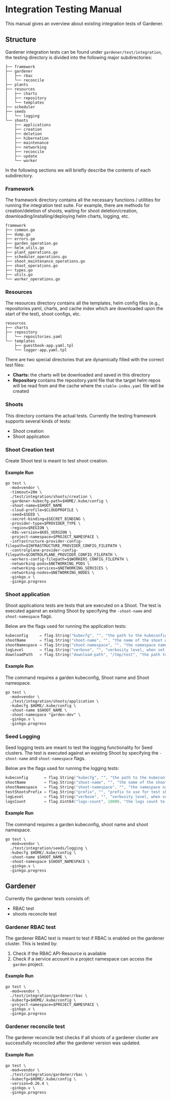 # Integration Testing Manual

This manual gives an overview about existing integration tests of Gardener.

## Structure

Gardener integration tests can be found under `gardener/test/integration`, the testing directory
is divided into the following major subdirectories:

```console
├── framework
├── gardener
│   ├── rbac
│   └── reconcile
├── plants
├── resources
│   ├── charts
│   ├── repository
│   └── templates
├── scheduler
├── seeds
│   └── logging
└── shoots
    ├── applications
    ├── creation
    ├── deletion
    ├── hibernation
    ├── maintenance
    ├── networking
    ├── reconcile
    ├── update
    └── worker
```

In the following sections we will briefly describe the contents of each subdirectory.

### Framework

The framework directory contains all the necessary functions / utilities for running the integration test suite. For example, there are methods for creation/deletion of shoots, waiting for shoot deletion/creation, downloading/installing/deploying helm charts, logging, etc.

```console
framework
├── common.go
├── dump.go
├── errors.go
├── garden_operation.go
├── helm_utils.go
├── plant_operations.go
├── scheduler_operations.go
├── shoot_maintenance_operations.go
├── shoot_operations.go
├── types.go
├── utils.go
└── worker_operations.go
```

### Resources

The resources directory contains all the templates, helm config files (e.g., repositories.yaml, charts, and cache index which are downloaded upon the start of the test), shoot configs, etc.

```console
resources
├── charts
├── repository
│   └── repositories.yaml
└── templates
    ├── guestbook-app.yaml.tpl
    └── logger-app.yaml.tpl
```

There are two special directories that are dynamically filled with the correct test files:

- **Charts:** the charts will be downloaded and saved in this directory
- **Repository** contains the repository.yaml file that the target helm repos will be read from and the cache where the `stable-index.yaml` file will be created

### Shoots

This directory contains the actual tests. Currently the testing framework supports several kinds of tests:

- Shoot creation
- Shoot application

### Shoot Creation test

Create Shoot test is meant to test shoot creation.

#### Example Run

```console
go test \
  -mod=vendor \
  -timeout=20m \
  ./test/integration/shoots/creation \
  -gardener-kubecfg-path=$HOME/.kube/config \
  -shoot-name=$SHOOT_NAME
  -cloud-profile=$CLOUDPROFILE \
  -seed=$SEED \
  -secret-binding=$SECRET_BINDING \
  -provider-type=$PROVIDER_TYPE \
  -region=$REGION \
  -k8s-version=$K8S_VERSION \
  -project-namespace=$PROJECT_NAMESPACE \
  -infrastructure-provider-config-filepath=$INFRASTRUCTURE_PROVIDER_CONFIG_FILEPATH \
  -controlplane-provider-config-filepath=$CONTROLPLANE_PROVIDER_CONFIG_FILEPATH \
  -workers-config-filepath=$$WORKERS_CONFIG_FILEPATH \
  -networking-pods=$NETWORKING_PODS \
  -networking-services=$NETWORKING_SERVICES \
  -networking-nodes=$NETWORKING_NODES \
  -ginkgo.v \
  -ginkgo.progress
```

### Shoot application

Shoot applications tests are tests that are executed on a Shoot. The test is executed against an existing Shoot by specifying the `-shoot-name` and `shoot-namespace` flags.

Below are the flags used for running the application tests:

```go
kubeconfig     = flag.String("kubecfg", "", "the path to the kubeconfig of the Garden cluster that will be used for integration tests")
shootName      = flag.String("shoot-name", "", "the name of the shoot we want to test")
shootNamespace = flag.String("shoot-namespace", "", "the namespace name that the shoot resides in")
logLevel       = flag.String("verbose", "", "verbosity level, when set, logging level will be DEBUG")
downloadPath   = flag.String("download-path", "/tmp/test", "the path to which you download the kubeconfig")
```

#### Example Run

The command requires a garden kubeconfig, Shoot name and Shoot namespace.

```console
go test \
  -mod=vendor \
  ./test/integration/shoots/application \
  -kubecfg $HOME/.kube/config \
  -shoot-name $SHOOT_NAME \
  -shoot-namespace "garden-dev" \
  -ginkgo.v \
  -ginkgo.progress
```

### Seed Logging

Seed logging tests are meant to test the logging functionality for Seed clusters. The test is executed against an existing Shoot by specifying the `-shoot-name` and `shoot-namespace` flags.

Below are the flags used for running the logging tests:

```go
kubeconfig       = flag.String("kubecfg", "", "the path to the kubeconfig of Garden cluster that will be used for integration tests")
shootName        = flag.String("shoot-name", "", "the name of the shoot we want to test")
shootNamespace   = flag.String("shoot-namespace", "", "the namespace name that the shoot resides in")
testShootsPrefix = flag.String("prefix", "", "prefix to use for test shoots")
logLevel         = flag.String("verbose", "", "verbosity level, when set, logging level will be DEBUG")
logsCount        = flag.Uint64("logs-count", 10000, "the logs count to be logged by the logger application")
```

#### Example Run

The command requires a garden kubeconfig, shoot name and shoot namespace.

```console
go test \
  -mod=vendor \
  ./test/integration/seeds/logging \
  -kubecfg $HOME/.kube/config \
  -shoot-name $SHOOT_NAME \
  -shoot-namespace $SHOOT_NAMESPACE \
  -ginkgo.v \
  -ginkgo.progress
```

## Gardener

Currently the gardener tests consists of:

- RBAC test
- shoots reconcile test

### Gardener RBAC test

The gardener RBAC test is meant to test if RBAC is enabled on the gardener cluster.
This is tested by:

1. Check if the RBAC API-Resource is available
1. Check if a service account in a project namespace can access the `garden` project.

#### Example Run

```console
go test \
  -mod=vendor \
  ./test/integration/gardener/rbac \
  -kubecfg=$HOME/.kube/config \
  -project-namespace=$PROJECT_NAMESPACE \
  -ginkgo.v \
  -ginkgo.progress
```

### Gardener reconcile test

The gardener reconcile test checks if all shoots of a gardener cluster are successfully reconciled after the gardener version was updated.

#### Example Run

```console
go test \
  -mod=vendor \
  ./test/integration/gardener/rbac \
  -kubecfg=$HOME/.kube/config \
  -version=0.26.4 \
  -ginkgo.v \
  -ginkgo.progress
```
